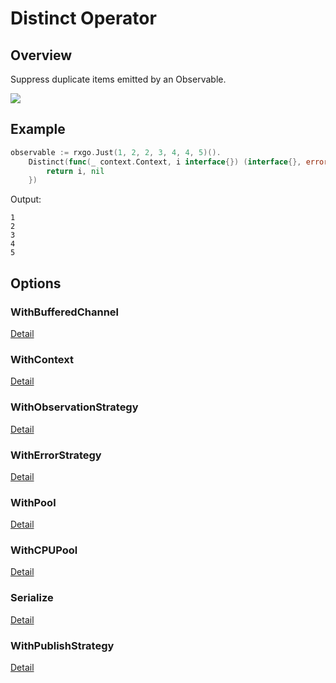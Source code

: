 # Distinct Operator

## Overview

Suppress duplicate items emitted by an Observable.

![](http://reactivex.io/documentation/operators/images/distinct.png)

## Example

```go
observable := rxgo.Just(1, 2, 2, 3, 4, 4, 5)().
	Distinct(func(_ context.Context, i interface{}) (interface{}, error) {
		return i, nil
	})
```

Output:

```
1
2
3
4
5
```

## Options

### WithBufferedChannel

[Detail](options.md#withbufferedchannel)

### WithContext

[Detail](options.md#withcontext)

### WithObservationStrategy

[Detail](options.md#withobservationstrategy)

### WithErrorStrategy

[Detail](options.md#witherrorstrategy)

### WithPool

[Detail](options.md#withpool)

### WithCPUPool

[Detail](options.md#withcpupool)

### Serialize

[Detail](options.md#serialize)

### WithPublishStrategy

[Detail](options.md#withpublishstrategy)